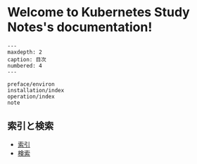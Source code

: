 # Welcome to Kubernetes Study Notes's documentation!

```{toctree}
---
maxdepth: 2
caption: 目次
numbered: 4
---

preface/environ
installation/index
operation/index
note
```

## 索引と検索

- [索引](genindex)
- [検索](search)
